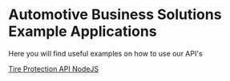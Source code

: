 # Automotive Business Solutions Example Applications

Here you will find useful examples on how to use our API's

[Tire Protection API NodeJS](https://www.github.com/abs-warranty/tire-proection-node)
